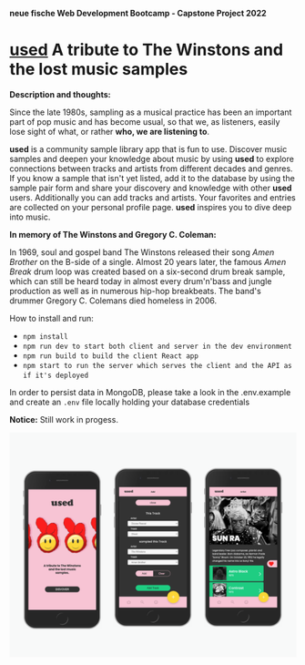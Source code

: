 **neue fische Web Development Bootcamp - Capstone Project 2022**


# <a href="https://used-app.herokuapp.com" target="_blank">used</a> A tribute to The Winstons and the lost music samples

**Description and thoughts:**

Since the late 1980s, sampling as a musical practice has been an important part of pop music and has become usual, so that we, as listeners, easily lose sight of what, or rather **who, we are listening to**.

**used** is a community sample library app that is fun to use. Discover music samples and deepen your knowledge about music by using **used** to explore connections between tracks and artists from different decades and genres. If you know a sample that isn't yet listed, add it to the database by using the sample pair form and share your discovery and knowledge with other **used** users. Additionally you can add tracks and artists. Your favorites and entries are collected on your personal profile page. **used** inspires you to dive deep into music.

**In memory of The Winstons and Gregory C. Coleman:**

In 1969, soul and gospel band The Winstons released their song _Amen Brother_ on the B-side of a single. Almost 20 years later, the famous _Amen Break_ drum loop was created based on a six-second drum break sample, which can still be heard today in almost every drum'n'bass and jungle production as well as in numerous hip-hop breakbeats. The band's drummer Gregory C. Colemans died homeless in 2006.

How to install and run:

- `npm install`
- `npm run dev to start both client and server in the dev environment`
- `npm run build to build the client React app`
- `npm start to run the server which serves the client and the API as if it's deployed`

In order to persist data in MongoDB, please take a look in the .env.example and create an `.env` file locally holding your database credentials

**Notice:** Still work in progess.

![used-enterscreen:](client/src/assets/github/used_preview.png)
